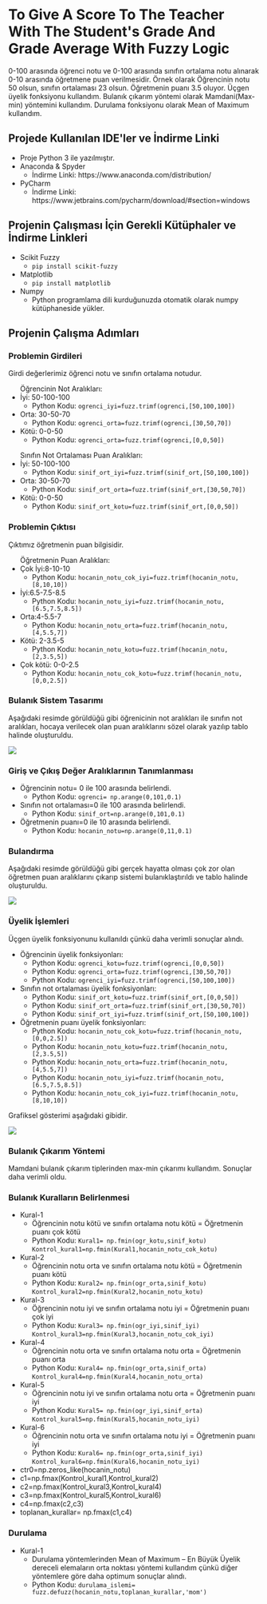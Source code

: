 # To Give A Score To The Teacher With The Student's Grade And Grade Average With Fuzzy Logic
0-100 arasında öğrenci notu ve 0-100 arasında sınıfın ortalama notu alınarak 0-10 arasında öğretmene puan verilmesidir. Örnek olarak Öğrencinin notu 50 olsun, sınıfın ortalaması 23 olsun. Öğretmenin puanı 3.5 oluyor. Üçgen üyelik fonksiyonu kullandım. Bulanık çıkarım yöntemi olarak Mamdani(Max-min) yöntemini kullandım. Durulama fonksiyonu olarak Mean of Maximum kullandım. 

## Projede Kullanılan IDE'ler ve İndirme Linki
<ul>
  <li>Proje Python 3 ile yazılmıştır.</li>
  <li>Anaconda & Spyder
      <ul>
         <li>İndirme Linki: https://www.anaconda.com/distribution/ </li>
       </ul>  
  </li>
  <li>PyCharm
      <ul>
         <li>İndirme Linki: https://www.jetbrains.com/pycharm/download/#section=windows </li>
       </ul>  
  </li>
</ul>

## Projenin Çalışması İçin Gerekli Kütüphaler ve İndirme Linkleri

<ul>
  <li>Scikit Fuzzy
    <ul>
          <li><code>pip install scikit-fuzzy</code></li>
    </ul>  
  </li>
  <li>Matplotlib
    <ul>
          <li><code>pip install matplotlib</code></li>
    </ul>  
  </li>
  <li>Numpy
    <ul>
          <li>Python programlama dili kurduğunuzda otomatik olarak numpy kütüphaneside yükler.</li>
    </ul>  
  </li>
 </ul>
 
## Projenin Çalışma Adımları

### Problemin Girdileri
Girdi değerlerimiz öğrenci notu ve sınıfın ortalama notudur.
<ul>
  Öğrencinin Not Aralıkları:
    <li>
    İyi: 50-100-100
      <ul>
      <li>Python Kodu: <code>ogrenci_iyi=fuzz.trimf(ogrenci,[50,100,100])</code></li>
      </ul>
    </li>
    <li>
    Orta: 30-50-70
      <ul>
      <li>Python Kodu: <code>ogrenci_orta=fuzz.trimf(ogrenci,[30,50,70])</code></li>
      </ul>
    </li>
    <li>
    Kötü: 0-0-50
    <ul>
<li>Python Kodu: <code>ogrenci_orta=fuzz.trimf(ogrenci,[0,0,50])</code></li>
      </ul>
    </li>
</ul>
<ul>
  Sınıfın Not Ortalaması Puan Aralıkları:
    <li>
    İyi: 50-100-100
      <ul>
      <li>Python Kodu: <code>sinif_ort_iyi=fuzz.trimf(sinif_ort,[50,100,100])</code></li>
      </ul>
    </li>
    <li>
    Orta: 30-50-70
      <ul>
      <li>Python Kodu: <code>sinif_ort_orta=fuzz.trimf(sinif_ort,[30,50,70])</code></li>
      </ul>
    </li>
    <li>
    Kötü: 0-0-50
      <ul>
      <li>Python Kodu: <code>sinif_ort_kotu=fuzz.trimf(sinif_ort,[0,0,50])</code></li>
      </ul>
    </li>
</ul>
     
### Problemin Çıktısı

Çıktımız öğretmenin puan bilgisidir.

<ul>
  Öğretmenin Puan Aralıkları:
    <li>
    Çok İyi:8-10-10
      <ul>
      <li>Python Kodu: <code>hocanin_notu_cok_iyi=fuzz.trimf(hocanin_notu,[8,10,10])</code></li>
      </ul>
    </li>
  <li>
    İyi:6.5-7.5-8.5
      <ul>
      <li>Python Kodu: <code>hocanin_notu_iyi=fuzz.trimf(hocanin_notu,[6.5,7.5,8.5])</code></li>
      </ul>
    </li>
  <li>
    Orta:4-5.5-7
      <ul>
      <li>Python Kodu: <code>hocanin_notu_orta=fuzz.trimf(hocanin_notu,[4,5.5,7])</code></li>
      </ul>
    </li>
    <li>
    Kötü: 2-3.5-5
      <ul>
      <li>Python Kodu: <code>hocanin_notu_kotu=fuzz.trimf(hocanin_notu,[2,3.5,5])</code></li>
      </ul>
    </li>
    <li>
    Çok kötü: 0-0-2.5
    <ul>
<li>Python Kodu: <code>hocanin_notu_cok_kotu=fuzz.trimf(hocanin_notu,[0,0,2.5])</code></li>
      </ul>
    </li>
</ul>

### Bulanık Sistem Tasarımı

Aşağıdaki resimde görüldüğü gibi öğrenicinin not aralıkları ile sınıfın not aralıkları, hocaya verilecek olan puan aralıklarını sözel olarak yazılıp tablo halinde oluşturuldu.

<img src="https://github.com/celalakcelikk/To-Give-A-Score-To-The-Teacher-With-The-Student-s-Grade-And-Grade-Average-With-Fuzzy-Logic/blob/master/iimages/bulanik_mantik_tasar%C4%B1m%C4%B1.png">

### Giriş ve Çıkış Değer Aralıklarının Tanımlanması

<ul>
    <li>
    Öğrencinin notu= 0 ile 100 arasında belirlendi.
      <ul>
      <li>Python Kodu: <code>ogrenci= np.arange(0,101,0.1)</code></li>
      </ul>
    </li>
      <li>
    Sınıfın not ortalaması=0 ile 100 arasında belirlendi.
      <ul>
      <li>Python Kodu: <code>sinif_ort=np.arange(0,101,0.1)</code></li>
      </ul>
    </li>
      <li>
    Öğretmenin puanı=0 ile 10 arasında belirlendi.
      <ul>
      <li>Python Kodu: <code>hocanin_notu=np.arange(0,11,0.1)</code></li>
      </ul>
    </li> 
 </ul>

### Bulandırma 


Aşağıdaki resimde görüldüğü gibi gerçek hayatta olması çok zor olan öğretmen puan aralıklarını çıkarıp sistemi bulanıklaştırıldı ve tablo halinde oluşturuldu.

<img src="https://github.com/celalakcelikk/To-Give-A-Score-To-The-Teacher-With-The-Student-s-Grade-And-Grade-Average-With-Fuzzy-Logic/blob/master/iimages/bulandirma.png">

### Üyelik İşlemleri

Üçgen üyelik fonksiyonunu kullanıldı çünkü daha verimli sonuçlar alındı. 

<ul>
    <li>
    Öğrencinin üyelik fonksiyonları: 
      <ul>
      <li>Python Kodu: <code>ogrenci_kotu=fuzz.trimf(ogrenci,[0,0,50])</code></li>
        <li>Python Kodu: <code>ogrenci_orta=fuzz.trimf(ogrenci,[30,50,70])</code></li>
        <li>Python Kodu: <code>ogrenci_iyi=fuzz.trimf(ogrenci,[50,100,100])</code></li>
      </ul>
    </li>
      <li>
    Sınıfın not ortalaması üyelik fonksiyonları: 
      <ul>
      <li>Python Kodu: <code>sinif_ort_kotu=fuzz.trimf(sinif_ort,[0,0,50])</code></li>
        <li>Python Kodu: <code>sinif_ort_orta=fuzz.trimf(sinif_ort,[30,50,70])</code></li>
        <li>Python Kodu: <code>sinif_ort_iyi=fuzz.trimf(sinif_ort,[50,100,100])</code></li>
      </ul>
    </li>
      <li>
    Öğretmenin puanı üyelik fonksiyonları: 
      <ul>
      <li>Python Kodu: <code>hocanin_notu_cok_kotu=fuzz.trimf(hocanin_notu,[0,0,2.5])</code></li>
        <li>Python Kodu: <code>hocanin_notu_kotu=fuzz.trimf(hocanin_notu,[2,3.5,5])</code></li>
        <li>Python Kodu: <code>hocanin_notu_orta=fuzz.trimf(hocanin_notu,[4,5.5,7])</code></li>
        <li>Python Kodu: <code>hocanin_notu_iyi=fuzz.trimf(hocanin_notu,[6.5,7.5,8.5])</code></li>
        <li>Python Kodu: <code>hocanin_notu_cok_iyi=fuzz.trimf(hocanin_notu,[8,10,10])</code></li>
      </ul>
    </li> 
 </ul>

Grafiksel gösterimi aşağıdaki gibidir.

<img src="https://github.com/celalakcelikk/To-Give-A-Score-To-The-Teacher-With-The-Student-s-Grade-And-Grade-Average-With-Fuzzy-Logic/blob/master/iimages/grafik.PNG">

### Bulanık Çıkarım Yöntemi

Mamdani bulanık çıkarım tiplerinden max-min çıkarımı kullandım. Sonuçlar daha verimli oldu.

### Bulanık Kuralların Belirlenmesi 
<ul>
    <li>
      Kural-1
      <ul>
        <li>Öğrencinin notu kötü ve sınıfın ortalama notu kötü = Öğretmenin puanı çok kötü</li>
      <li>Python Kodu: <code>Kural1= np.fmin(ogr_kotu,sinif_kotu)</code><br>
                    <code>Kontrol_kural1=np.fmin(Kural1,hocanin_notu_cok_kotu)</code></li>
      </ul>
    </li>
      <li>
    Kural-2
      <ul>
        <li>Öğrencinin notu orta ve sınıfın ortalama notu kötü = Öğretmenin puanı kötü</li>
      <li>Python Kodu: <code>Kural2= np.fmin(ogr_orta,sinif_kotu)</code><br>
                    <code>Kontrol_kural2=np.fmin(Kural2,hocanin_notu_kotu)</code></li>
      </ul>
    </li>
       <li>
    Kural-3
      <ul>
        <li>Öğrencinin notu iyi ve sınıfın ortalama notu iyi = Öğretmenin puanı çok iyi</li>
      <li>Python Kodu: <code>Kural3= np.fmin(ogr_iyi,sinif_iyi)</code><br>
                    <code>Kontrol_kural3=np.fmin(Kural3,hocanin_notu_cok_iyi)</code></li>
      </ul>
    </li>
  <li>
    Kural-4
      <ul>
        <li>Öğrencinin notu orta ve sınıfın ortalama notu orta = Öğretmenin puanı orta</li>
      <li>Python Kodu: <code>Kural4= np.fmin(ogr_orta,sinif_orta)</code><br>
                    <code>Kontrol_kural4=np.fmin(Kural4,hocanin_notu_orta)</code></li>
      </ul>
    </li>
  <li>
    Kural-5
      <ul>
        <li>Öğrencinin notu iyi ve sınıfın ortalama notu orta = Öğretmenin puanı iyi</li>
      <li>Python Kodu: <code>Kural5= np.fmin(ogr_iyi,sinif_orta)</code><br>
                    <code>Kontrol_kural5=np.fmin(Kural5,hocanin_notu_iyi)</code></li>
      </ul>
    </li>
  <li>
    Kural-6
      <ul>
        <li>Öğrencinin notu orta ve sınıfın ortalama notu iyi = Öğretmenin puanı iyi</li>
      <li>Python Kodu: <code>Kural6= np.fmin(ogr_orta,sinif_iyi)</code><br>
                    <code>Kontrol_kural6=np.fmin(Kural6,hocanin_notu_iyi)</code></li>
      </ul>
    </li>
  <li>
    ctr0=np.zeros_like(hocanin_notu)
</li>
  <li>
c1=np.fmax(Kontrol_kural1,Kontrol_kural2)
    </li>
  <li>
c2=np.fmax(Kontrol_kural3,Kontrol_kural4)
    </li>
  <li>
c3=np.fmax(Kontrol_kural5,Kontrol_kural6)
    </li>
  <li>
c4=np.fmax(c2,c3)
    </li>
  <li>
toplanan_kurallar= np.fmax(c1,c4)
    </li>
   </li>
 </ul>
 
### Durulama

<ul>
    <li>
      Kural-1
      <ul>
        <li>Durulama yöntemlerinden Mean of Maximum – En Büyük Üyelik dereceli elemaların orta noktası yöntemi kullandım çünkü diğer    yöntemlere göre daha optimum sonuçlar alındı.</li>
      <li>Python Kodu: <code>durulama_islemi= fuzz.defuzz(hocanin_notu,toplanan_kurallar,'mom')</code></li>
      </ul>
    </li>
  </ul>
